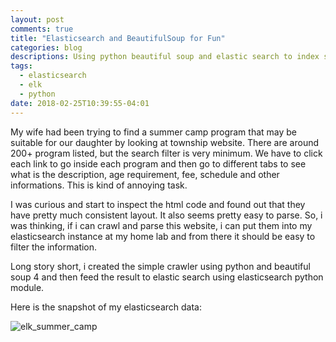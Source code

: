 ```yaml
---
layout: post
comments: true
title: "Elasticsearch and BeautifulSoup for Fun"
categories: blog
descriptions: Using python beautiful soup and elastic search to index summer camp program 
tags: 
  - elasticsearch
  - elk
  - python
date: 2018-02-25T10:39:55-04:01
---
```



My wife had been trying to find a summer camp program that may be suitable for our daughter by looking at township website. There are around 200+ program listed, but the search filter is very minimum. We have to click each link to go inside each program and then go to different tabs to see what is the description, age requirement, fee, schedule and other informations. This is kind of annoying task. 

I was curious and start to inspect the html code and found out that they have pretty much consistent layout. It also seems pretty easy to parse. So, i was thinking, if i can crawl and parse this website, i can put them into my elasticsearch instance at my home lab and from there it should be easy to filter the information. 

Long story short, i created the simple crawler using python and beautiful soup 4 and then feed the result to elastic search using elasticsearch python module. 

Here is the snapshot of my elasticsearch data:

![elk_summer_camp]({{site.baseurl}}/assets/images/elk_summer_camp.png)


